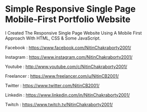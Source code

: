 # Simple Responsive Single Page Mobile-First Portfolio Website

I Created The Responsive Single Page Website Using A Mobile First Approach With HTML, CSS &amp; Some JavaScript.

Facebook : https://www.facebook.com/NitinChakraborty2001/

Instagram : https://www.instagram.com/NitinChakraborty2001/

Youtube : http://www.youtube.com/c/NitinChakraborty2001/

Freelancer : https://www.freelancer.com/u/NitinCB2001/

Twitter : https://www.twitter.com/NitinCB2001/

Linkedin : https://www.linkedin.com/in/NitinChakraborty2001/

Twitch : https://www.twitch.tv/NitinChakraborty2001/
